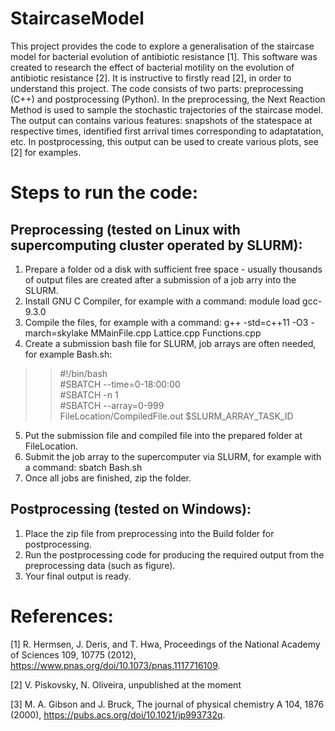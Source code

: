 # StaircaseModel
This project provides the code to explore a generalisation of the staircase model for bacterial evolution of antibiotic resistance [1]. This software was created to research the effect of bacterial motility on the evolution of antibiotic resistance [2]. It is instructive to firstly read [2], in order to understand this project. The code consists of two parts: preprocessing (C++) and postprocessing (Python). In the preprocessing, the Next Reaction Method is used to sample the stochastic trajectories of the staircase model. The output can contains various features: snapshots of the statespace at respective times, identified first arrival times corresponding to adaptatation, etc. In postprocessing, this output can be used to create various plots, see [2] for examples.

# Steps to run the code:
## Preprocessing (tested on Linux with supercomputing cluster operated by SLURM):
1) Prepare a folder od a disk with sufficient free space - usually thousands of output files are created after a submission of a job arry into the SLURM.
2) Install GNU C Compiler, for example with a command: module load gcc-9.3.0
3) Compile the files, for example with a command: g++ -std=c++11 -O3 -march=skylake MMainFile.cpp Lattice.cpp Functions.cpp
4) Create a submission bash file for SLURM, job arrays are often needed, for example Bash.sh:

>> #!/bin/bash  
>> #SBATCH --time=0-18:00:00  
>> #SBATCH -n 1  
>> #SBATCH --array=0-999  
>> FileLocation/CompiledFile.out $SLURM_ARRAY_TASK_ID


5) Put the submission file and compiled file into the prepared folder at FileLocation.
6) Submit the job array to the supercomputer via SLURM, for example with a command: sbatch Bash.sh
7) Once all jobs are finished, zip the folder.

## Postprocessing (tested on Windows):
1) Place the zip file from preprocessing into the Build folder for postprocessing.
2) Run the postprocessing code for producing the required output from the preprocessing data (such as figure).
3) Your final output is ready.

# References:
[1] R. Hermsen, J. Deris, and T. Hwa, Proceedings of the National Academy of Sciences 109, 10775 (2012), https://www.pnas.org/doi/10.1073/pnas.1117716109.

[2] V. Piskovsky, N. Oliveira, unpublished at the moment

[3] M. A. Gibson and J. Bruck, The journal of physical chemistry A 104, 1876 (2000), https://pubs.acs.org/doi/10.1021/jp993732q.
